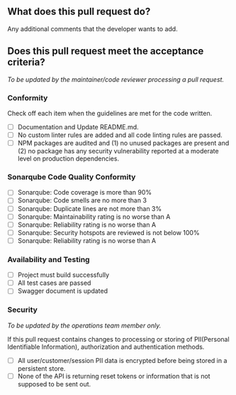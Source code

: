## What does this pull request do?
<!---
To be updated by the developer creating a pull request
--->

Any additional comments that the developer wants to add.

## Does this pull request meet the acceptance criteria?

*To be updated by the maintainer/code reviewer processing a pull request.*

### Conformity

Check off each item when the guidelines are met for the code written.

- [ ] Documentation and Update README.md.
- [ ] No custom linter rules are added and all code linting rules are passed.
- [ ] NPM packages are audited and (1) no unused packages are present and (2) no package has any security vulnerability reported at a moderate level on production dependencies.

### Sonarqube Code Quality Conformity

- [ ] Sonarqube: Code coverage is more than 90%
- [ ] Sonarqube: Code smells are no more than 3
- [ ] Sonarqube: Duplicate lines are not more than 3%
- [ ] Sonarqube: Maintainability rating is no worse than A
- [ ] Sonarqube: Reliability rating is no worse than A
- [ ] Sonarqube: Security hotspots are reviewed is not below 100%
- [ ] Sonarqube: Reliability rating is no worse than A

### Availability and Testing

- [ ] Project must build successfully
- [ ] All test cases are passed
- [ ] Swagger document is updated

### Security

*To be updated by the operations team member only.*

If this pull request contains changes to processing or storing of PII(Personal Identifiable Information), authorization and authentication methods.

- [ ] All user/customer/session PII data is encrypted before being stored in a persistent store.
- [ ] None of the API is returning reset tokens or information that is not supposed to be sent out.
